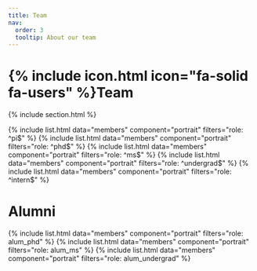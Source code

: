 ```yaml
---
title: Team
nav:
  order: 3
  tooltip: About our team
---
```


# {% include icon.html icon="fa-solid fa-users" %}Team

{% include section.html %}

{% include list.html data="members" component="portrait" filters="role: ^pi$" %}
{% include list.html data="members" component="portrait" filters="role: ^phd$" %}
{% include list.html data="members" component="portrait" filters="role: ^ms$" %}
{% include list.html data="members" component="portrait" filters="role: ^undergrad$" %}
{% include list.html data="members" component="portrait" filters="role: ^intern$" %}

# Alumni

{% include list.html data="members" component="portrait" filters="role: alum_phd" %}
{% include list.html data="members" component="portrait" filters="role: alum_ms" %}
{% include list.html data="members" component="portrait" filters="role: alum_undergrad" %}
